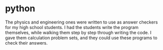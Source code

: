 # python
The physics and engineering ones were written to use as answer checkers for my high school students. I had the students write the program themselves, while walking them step by step through writing the code. I gave them calculation problem sets, and they could use these programs to check their answers.
